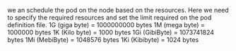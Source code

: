 we an schedule the pod on the node based on the resources.
Here we need to specify the required resources and set the limit required on the pod definition file.
1G (giga byte) = 1000000000 bytes
1M (mega byte) = 1000000 bytes
1K (Kilo byte) = 1000 bytes
1Gi (GibiByte) = 1073741824 bytes
1Mi (MebiByte) = 1048576 bytes
1Ki (Kibibyte) = 1024 bytes
